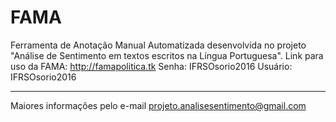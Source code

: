 # FAMA
Ferramenta de Anotação Manual Automatizada desenvolvida no projeto "Análise de Sentimento em textos escritos na Língua Portuguesa".
Link para uso da FAMA: http://famapolitica.tk 
Senha: IFRSOsorio2016 Usuário: IFRSOsorio2016 
________________________________
Maiores informações pelo e-mail projeto.analisesentimento@gmail.com
